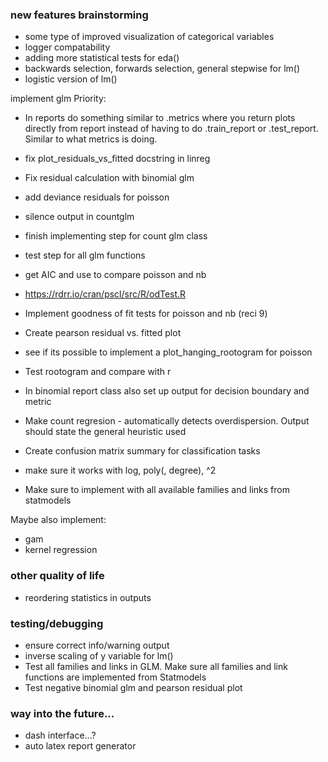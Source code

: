 ### new features brainstorming

- some type of improved visualization of categorical variables
- logger compatability
- adding more statistical tests for eda()
- backwards selection, forwards selection, general stepwise for lm()
- logistic version of lm()

implement glm
Priority:
- In reports do something similar to .metrics where you return plots directly
 from report instead of having to do .train_report or .test_report. Similar to what
 metrics is doing.
- fix plot_residuals_vs_fitted docstring in linreg

- Fix residual calculation with binomial glm
- add deviance residuals for poisson
- silence output in countglm
- finish implementing step for count glm class
- test step for all glm functions

- get AIC and use to compare poisson and nb
- https://rdrr.io/cran/pscl/src/R/odTest.R
- Implement goodness of fit tests for poisson and nb (reci 9)
- Create pearson residual vs. fitted plot
- see if its possible to implement a plot_hanging_rootogram for poisson
- Test rootogram and compare with r
- In binomial report class also set up output for decision boundary and metric
- Make count regresion - automatically detects overdispersion. Output should
  state the general heuristic used
- Create confusion matrix summary for classification tasks

- make sure it works with log, poly(, degree), ^2
- Make sure to implement with all available families and links from statmodels

Maybe also implement:
- gam
- kernel regression



### other quality of life

- reordering statistics in outputs




### testing/debugging

- ensure correct info/warning output
- inverse scaling of y variable for lm()
- Test all families and links in GLM. Make sure all families
  and link functions are implemented from Statmodels
- Test negative binomial glm and pearson residual plot



### way into the future...

- dash interface...?
- auto latex report generator



